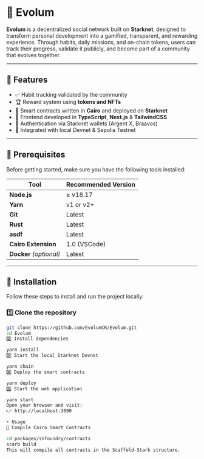# 🌱 Evolum

**Evolum** is a decentralized social network built on **Starknet**, designed to transform personal development into a gamified, transparent, and rewarding experience. Through habits, daily missions, and on-chain tokens, users can track their progress, validate it publicly, and become part of a community that evolves together.

---

## 🚀 Features

- ✅ Habit tracking validated by the community  
- 🏆 Reward system using **tokens and NFTs**  
- 📜 Smart contracts written in **Cairo** and deployed on **Starknet**  
- 🎨 Frontend developed in **TypeScript**, **Next.js** & **TailwindCSS**  
- 🔐 Authentication via Starknet wallets (Argent X, Braavos)  
- 🔗 Integrated with local Devnet & Sepolia Testnet  

---

## 📜 Prerequisites

Before getting started, make sure you have the following tools installed:

| Tool                   | Recommended Version |
|------------------------|---------------------|
| **Node.js**            | ≥ v18.17            |
| **Yarn**               | v1 or v2+           |
| **Git**                | Latest              |
| **Rust**               | Latest              |
| **asdf**               | Latest              |
| **Cairo Extension**    | 1.0 (VSCode)        |
| **Docker** _(optional)_| Latest              |

---

## 🔧 Installation

Follow these steps to install and run the project locally:

### 1️⃣ Clone the repository
```bash
git clone https://github.com/EvolumCR/Evolum.git
cd Evolum
2️⃣ Install dependencies

yarn install
3️⃣ Start the local Starknet Devnet

yarn chain
4️⃣ Deploy the smart contracts

yarn deploy
5️⃣ Start the web application

yarn start
Open your browser and visit:
👉 http://localhost:3000

⚡ Usage
🔨 Compile Cairo Smart Contracts

cd packages/snfoundry/contracts
scarb build
This will compile all contracts in the Scaffold-Stark structure.

